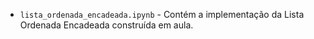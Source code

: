 
- `lista_ordenada_encadeada.ipynb` - Contém a implementação da Lista Ordenada Encadeada construída em aula.
